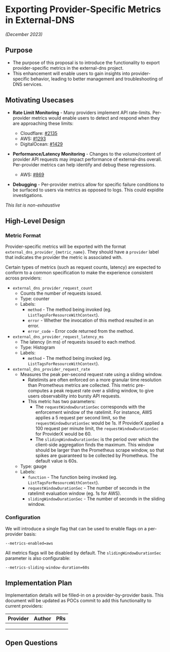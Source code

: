 # Exporting Provider-Specific Metrics in External-DNS
*(December 2023)*

## Purpose
- The purpose of this proposal is to introduce the functionality to export provider-specific metrics in the external-dns project.
- This enhancement will enable users to gain insights into provider-specific behavior, leading to better management and troubleshooting of DNS services.

## Motivating Usecases
- **Rate Limit Monitoring** - Many providers implement API rate-limits. Per-provider metrics would enable users to detect and respond when they are approaching these limits:
   - Cloudflare: [#2135](https://github.com/kubernetes-sigs/external-dns/issues/2135)
   - AWS: [#1293](https://github.com/kubernetes-sigs/external-dns/issues/1293)
   - DigitalOcean: [#1429](https://github.com/kubernetes-sigs/external-dns/issues/1429)

- **Performance/Latency Monitoring** - Changes to the volume/content of provider API requests may impact performance of external-dns overall. Per-provider metrics can help identify and debug these regressions.
  - AWS: [#869](https://github.com/kubernetes-sigs/external-dns/issues/869)

- **Debugging** - Per-provider metrics allow for specific failure conditions to be surfaced to users via metrics as opposed to logs. This could expidite investigations.

_This list is non-exhaustive_

## High-Level Design

### Metric Format
Provider-specific metrics will be exported with the format  `external_dns_provider_{metric_name}`. They
should have a `provider` label that indicates the provider the metric is associated with. 

Certain types of metrics (such as request counts, latency) are expected to conform to a common specification to make the experience consistent across providers:

- `external_dns_provider_request_count`
  - Counts the number of requests issued.
  - Type: counter
  - Labels:
     - `method` - The method being invoked (eg. `ListTagsForResourceWithContext`).
     - `error` - Whether the invocation of this method resulted in an error.
     - `error_code` - Error code returned from the method. 
- `external_dns_provider_request_latency_ms`
  - The latency (in ms) of requests issued to each method.
  - Type: Histogram
  - Labels:
     - `method` - The method being invoked (eg. `ListTagsForResourceWithContext`).
- `external_dns_provider_request_rate`
  - Measures the peak per-second request rate using a sliding window. 
     - Ratelimits are often enforced on a more granular time resolution than Prometheus metrics are collected. This metric pre-computes a peak request rate over a sliding window, to give users observability into bursty API requests.
     - This metric has two parameters:
        - The `requestWindowDurationSec` corresponds with the enforcement window of the ratelimit. For instance, AWS applies a 5 request per second limit, so the `requestWindowDurationSec` would be 1s. If ProviderX applied a 100 request per minute limit, the `requestWindowDurationSec` for ProviderX would be 60.
        - The `slidingWindowDurationSec` is the period over which the client-side aggregation finds the maximum. This window should be larger than the Prometheus scrape window, so that spikes are guaranteed to be collected by Prometheus. The default value is 60s.
  - Type: gauge
  - Labels:
     - `function` - The function being invoked (eg. `ListTagsForResourceWithContext`).
     - `requestWindowDurationSec` - The number of seconds in the ratelimit evaluation window (eg. 1s for AWS).
     - `slidingWindowDurationSec` - The number of seconds in the sliding window. 

### Configuration
We will introduce a single flag that can be used to enable flags on a per-provider basis:

```
--metrics-enabled=aws
```

All metrics flags will be disabled by default. The `slidingWindowDurationSec` parameter is also configurable:

```
--metrics-sliding-window-duration=60s
```

## Implementation Plan

Implementation details will be filled-in on a provider-by-provider basis. This document will be updated as POCs commit to add this functionality to current providers:

| Provider | Author | PRs |
|----------|--------|-----|
|          |        |     |
|          |        |     |
|          |        |     |

## Open Questions
